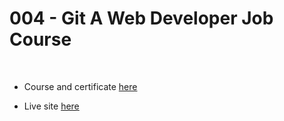 # 004 - Git A Web Developer Job Course

<br>

* Course and certificate [here](https://www.udemy.com/certificate/UC-UXV10X50/)

* Live site [here](http://http://localhost/004_Git_A_Web_Developer_Job/)
